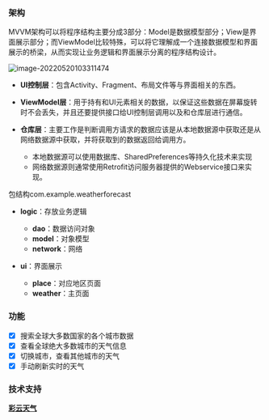 ### 架构

MVVM架构可以将程序结构主要分成3部分：Model是数据模型部分；View是界面展示部分；而ViewModel比较特殊，可以将它理解成一个连接数据模型和界面展示的桥梁，从而实现让业务逻辑和界面展示分离的程序结构设计。

<img src="C:\Users\chaowen\AppData\Roaming\Typora\typora-user-images\image-20220520103311474.png" alt="image-20220520103311474"  />

- **UI控制层**：包含Activity、Fragment、布局文件等与界面相关的东西。

- **ViewModel层**：用于持有和UI元素相关的数据，以保证这些数据在屏幕旋转时不会丢失，并且还要提供接口给UI控制层调用以及和仓库层进行通信。

- **仓库层**：主要工作是判断调用方请求的数据应该是从本地数据源中获取还是从网络数据源中获取，并将获取到的数据返回给调用方。
  - 本地数据源可以使用数据库、SharedPreferences等持久化技术来实现
  - 网络数据源则通常使用Retrofit访问服务器提供的Webservice接口来实现。

包结构com.example.weatherforecast

- **logic**：存放业务逻辑
  - **dao**：数据访问对象
  - **model**：对象模型
  - **network**：网络

- **ui**：界面展示
  - **place**：对应地区页面
  - **weather**：主页面

### 功能

- [x] 搜索全球大多数国家的各个城市数据
- [x] 查看全球绝大多数城市的天气信息
- [x] 切换城市，查看其他城市的天气
- [x] 手动刷新实时的天气

### 技术支持

**[彩云天气](https://dashboard.caiyunapp.com/)**


